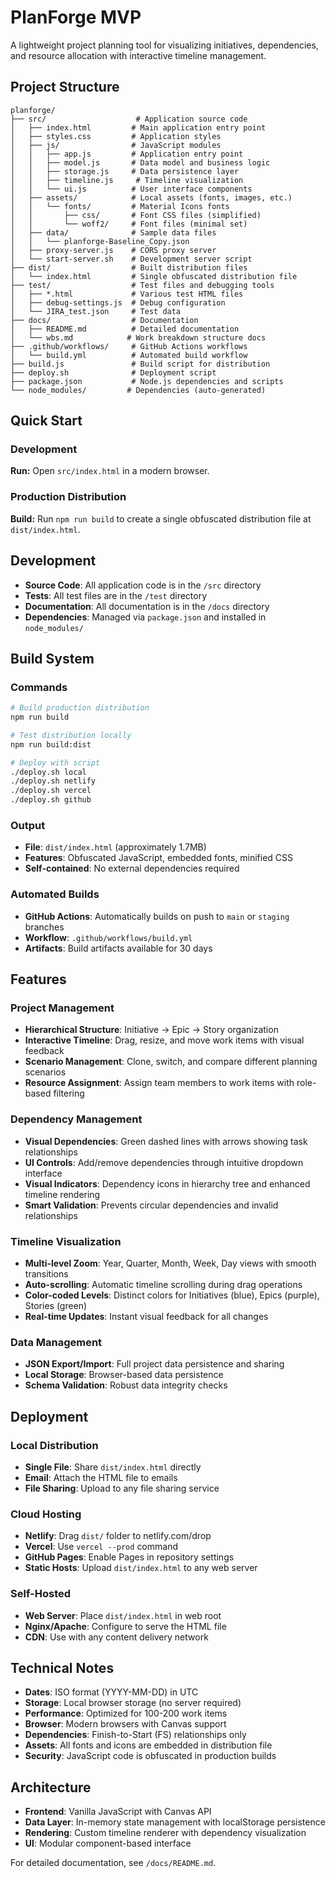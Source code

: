 # PlanForge MVP

A lightweight project planning tool for visualizing initiatives, dependencies, and resource allocation with interactive timeline management.

## Project Structure

```
planforge/
├── src/                    # Application source code
│   ├── index.html         # Main application entry point
│   ├── styles.css         # Application styles
│   ├── js/                # JavaScript modules
│   │   ├── app.js         # Application entry point
│   │   ├── model.js       # Data model and business logic
│   │   ├── storage.js     # Data persistence layer
│   │   ├── timeline.js     # Timeline visualization
│   │   └── ui.js          # User interface components
│   ├── assets/            # Local assets (fonts, images, etc.)
│   │   └── fonts/         # Material Icons fonts
│   │       ├── css/       # Font CSS files (simplified)
│   │       └── woff2/     # Font files (minimal set)
│   ├── data/              # Sample data files
│   │   └── planforge-Baseline_Copy.json
│   ├── proxy-server.js    # CORS proxy server
│   └── start-server.sh    # Development server script
├── dist/                  # Built distribution files
│   └── index.html         # Single obfuscated distribution file
├── test/                  # Test files and debugging tools
│   ├── *.html             # Various test HTML files
│   ├── debug-settings.js  # Debug configuration
│   └── JIRA_test.json     # Test data
├── docs/                  # Documentation
│   ├── README.md          # Detailed documentation
│   └── wbs.md            # Work breakdown structure docs
├── .github/workflows/     # GitHub Actions workflows
│   └── build.yml          # Automated build workflow
├── build.js               # Build script for distribution
├── deploy.sh              # Deployment script
├── package.json           # Node.js dependencies and scripts
└── node_modules/         # Dependencies (auto-generated)
```

## Quick Start

### Development
**Run:** Open `src/index.html` in a modern browser.

### Production Distribution
**Build:** Run `npm run build` to create a single obfuscated distribution file at `dist/index.html`.

## Development

- **Source Code**: All application code is in the `/src` directory
- **Tests**: All test files are in the `/test` directory
- **Documentation**: All documentation is in the `/docs` directory
- **Dependencies**: Managed via `package.json` and installed in `node_modules/`

## Build System

### Commands
```bash
# Build production distribution
npm run build

# Test distribution locally
npm run build:dist

# Deploy with script
./deploy.sh local
./deploy.sh netlify
./deploy.sh vercel
./deploy.sh github
```

### Output
- **File**: `dist/index.html` (approximately 1.7MB)
- **Features**: Obfuscated JavaScript, embedded fonts, minified CSS
- **Self-contained**: No external dependencies required

### Automated Builds
- **GitHub Actions**: Automatically builds on push to `main` or `staging` branches
- **Workflow**: `.github/workflows/build.yml`
- **Artifacts**: Build artifacts available for 30 days

## Features

### **Project Management**
- **Hierarchical Structure**: Initiative → Epic → Story organization
- **Interactive Timeline**: Drag, resize, and move work items with visual feedback
- **Scenario Management**: Clone, switch, and compare different planning scenarios
- **Resource Assignment**: Assign team members to work items with role-based filtering

### **Dependency Management**
- **Visual Dependencies**: Green dashed lines with arrows showing task relationships
- **UI Controls**: Add/remove dependencies through intuitive dropdown interface
- **Visual Indicators**: Dependency icons in hierarchy tree and enhanced timeline rendering
- **Smart Validation**: Prevents circular dependencies and invalid relationships

### **Timeline Visualization**
- **Multi-level Zoom**: Year, Quarter, Month, Week, Day views with smooth transitions
- **Auto-scrolling**: Automatic timeline scrolling during drag operations
- **Color-coded Levels**: Distinct colors for Initiatives (blue), Epics (purple), Stories (green)
- **Real-time Updates**: Instant visual feedback for all changes

### **Data Management**
- **JSON Export/Import**: Full project data persistence and sharing
- **Local Storage**: Browser-based data persistence
- **Schema Validation**: Robust data integrity checks

## Deployment

### Local Distribution
- **Single File**: Share `dist/index.html` directly
- **Email**: Attach the HTML file to emails
- **File Sharing**: Upload to any file sharing service

### Cloud Hosting
- **Netlify**: Drag `dist/` folder to netlify.com/drop
- **Vercel**: Use `vercel --prod` command
- **GitHub Pages**: Enable Pages in repository settings
- **Static Hosts**: Upload `dist/index.html` to any web server

### Self-Hosted
- **Web Server**: Place `dist/index.html` in web root
- **Nginx/Apache**: Configure to serve the HTML file
- **CDN**: Use with any content delivery network

## Technical Notes

- **Dates**: ISO format (YYYY-MM-DD) in UTC
- **Storage**: Local browser storage (no server required)
- **Performance**: Optimized for 100-200 work items
- **Browser**: Modern browsers with Canvas support
- **Dependencies**: Finish-to-Start (FS) relationships only
- **Assets**: All fonts and icons are embedded in distribution file
- **Security**: JavaScript code is obfuscated in production builds

## Architecture

- **Frontend**: Vanilla JavaScript with Canvas API
- **Data Layer**: In-memory state management with localStorage persistence
- **Rendering**: Custom timeline renderer with dependency visualization
- **UI**: Modular component-based interface

For detailed documentation, see `/docs/README.md`.

